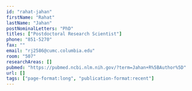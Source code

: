 ```yaml
---
id: "rahat-jahan"
firstName: "Rahat"
lastName: "Jahan"
postNominalLetters: "PhD"
titles: ["Postdoctoral Research Scientist"]
phone: "851-5270"
fax: ""
email: "rj2586@cumc.columbia.edu"
room: "507"
researchAreas: []
pubmed: "https://pubmed.ncbi.nlm.nih.gov/?term=Jahan+R%5BAuthor%5D"
url: []
tags: ["page-format:long", "publication-format:recent"]
---
```

